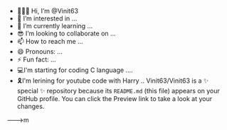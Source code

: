 - 🧑🏻‍💻 Hi, I’m @Vinit63
- 👀 I’m interested in ...
- 🤖 I’m currently learning ...
- 😎 I’m looking to collaborate on ...
- 📫 How to reach me ...
- 😄 Pronouns: ...
- ⚡ Fun fact: ...
- 💻I'm starting for coding C language ....
- 🎗️I'm lerining for youtube code with Harry ..
Vinit63/Vinit63 is a ✨ special ✨ repository because its `README.md` (this file) appears on your GitHub profile.
    You can click the Preview link to take a look at your changes.
    
--->m
 
